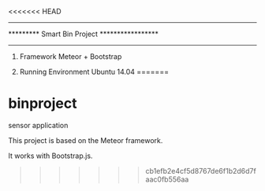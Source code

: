 <<<<<<< HEAD
*********************************************
********* Smart Bin Project *****************
*********************************************

1. Framework
 Meteor + Bootstrap

2. Running Environment
Ubuntu 14.04
=======
# binproject
sensor application

This project is based on the Meteor framework.

It works with Bootstrap.js.
>>>>>>> cb1efb2e4cf5d8767de6f1b2d6d7faac0fb556aa
